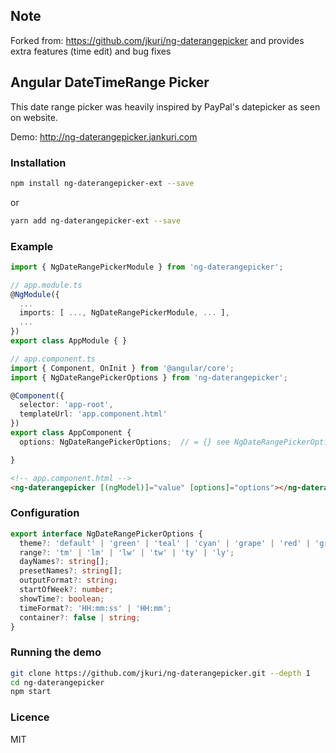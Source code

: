 Note
---
Forked from: https://github.com/jkuri/ng-daterangepicker and
provides extra features (time edit) and bug fixes

Angular DateTimeRange Picker
---

This date range picker was heavily inspired by PayPal's datepicker as seen on website.

Demo: http://ng-daterangepicker.jankuri.com

### Installation

```sh
npm install ng-daterangepicker-ext --save
```

or

```sh
yarn add ng-daterangepicker-ext --save
```

### Example

```ts
import { NgDateRangePickerModule } from 'ng-daterangepicker';

// app.module.ts
@NgModule({
  ...
  imports: [ ..., NgDateRangePickerModule, ... ],
  ...
})
export class AppModule { }
```

```ts
// app.component.ts
import { Component, OnInit } from '@angular/core';
import { NgDateRangePickerOptions } from 'ng-daterangepicker';

@Component({
  selector: 'app-root',
  templateUrl: 'app.component.html'
})
export class AppComponent {
  options: NgDateRangePickerOptions;  // = {} see NgDateRangePickerOptions

}
```

```html
<!-- app.component.html -->
<ng-daterangepicker [(ngModel)]="value" [options]="options"></ng-daterangepicker>
```

### Configuration

```ts
export interface NgDateRangePickerOptions {
  theme?: 'default' | 'green' | 'teal' | 'cyan' | 'grape' | 'red' | 'gray';
  range?: 'tm' | 'lm' | 'lw' | 'tw' | 'ty' | 'ly';
  dayNames?: string[];
  presetNames?: string[];
  outputFormat?: string;
  startOfWeek?: number;
  showTime?: boolean;
  timeFormat?: 'HH:mm:ss' | 'HH:mm';
  container?: false | string;
}
```

### Running the demo

```sh
git clone https://github.com/jkuri/ng-daterangepicker.git --depth 1
cd ng-daterangepicker
npm start
```

### Licence

MIT
